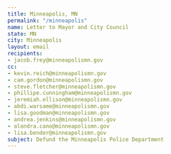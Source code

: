 ```yaml
---
title: Minneapolis, MN
permalink: "/minneapolis"
name: Letter to Mayor and City Council
state: MN
city: Minneapolis
layout: email
recipients:
- jacob.frey@minneapolismn.gov
cc:
- kevin.reich@minneapolismn.gov
- cam.gordon@minneapolismn.gov
- steve.fletcher@minneapolismn.gov
- phillipe.cunningham@minneapolismn.gov
- jeremiah.ellison@minneapolismn.gov
- abdi.warsame@minneapolismn.gov
- lisa.goodman@minneapolismn.gov
- andrea.jenkins@minneapolismn.gov
- alondra.cano@minneapolismn.gov
- lisa.bender@minneapolismn.gov
subject: Defund the Minneapolis Police Department
---
```


